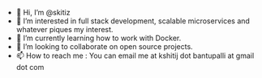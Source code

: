 - 👋 Hi, I’m @skitiz
- 👀 I’m interested in full stack development, scalable microservices and whatever piques my interest.
- 🌱 I’m currently learning how to work with Docker.
- 💞️ I’m looking to collaborate on open source projects.
- 📫 How to reach me : You can email me at kshitij dot bantupalli at gmail dot com

<!---
skitiz/skitiz is a ✨ special ✨ repository because its `README.md` (this file) appears on your GitHub profile.
You can click the Preview link to take a look at your changes.
--->
